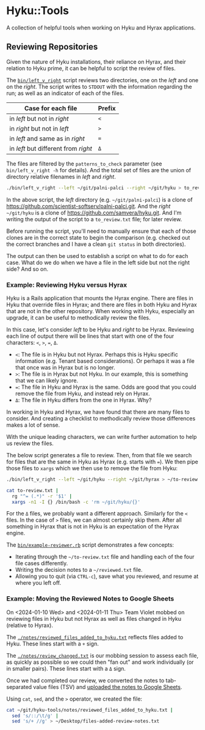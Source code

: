 # Hyku::Tools

A collection of helpful tools when working on Hyku and Hyrax applications.

## Reviewing Repositories

Given the nature of Hyku installations, their reliance on Hyrax, and their relation to Hyku prime, it can be helpful to script the review of files.

The [`bin/left_v_right`](./bin/left_v_right) script reviews two directories, one on the *left* and one on the *right*.  The script writes to `STDOUT` with the information regarding the run; as well as an indicator of each of the files.

| Case for each file                   | Prefix |
|--------------------------------------|--------|
| in *left* but not in *right*         | `<`    |
| in *right* but not in *left*         | `>`    |
| in *left* and same as in *right*     | `=`    |
| in *left* but different from *right* | `Δ`    |

The files are filtered by the `patterns_to_check` parameter (see `bin/left_v_right -h` for details).  And the total set of files are the union of directory relative filenames in *left* and *right*.

```bash
./bin/left_v_right --left ~/git/palni-palci --right ~/git/hyku > to_review.txt
```

In the above script, the *left* directory (e.g. `~/git/palni-palci`) is a clone of <https://github.com/scientist-softserv/palni-palci.git>.  And the *right* `~/git/hyku` is a clone of <https://github.com/samvera/hyku.git>.  And I'm writing the output of the script to a `to_review.txt` file; for later review.

Before running the script, you'll need to manually ensure that each of those clones are in the correct state to begin the comparison (e.g. checked out the correct branches and I have a clean `git status` in both directories).

The output can then be used to establish a script on what to do for each case.  What do we do when we have a file in the left side but not the right side?  And so on.

### Example: Reviewing Hyku versus Hyrax

Hyku is a Rails application that mounts the Hyrax engine.  There are files in Hyku that override files in Hyrax; and there are files in both Hyku and Hyrax that are not in the other repository.  When working with Hyku, especially an upgrade, it can be useful to methodically review the files.

In this case, let's consider *left* to be Hyku and *right* to be Hyrax.  Reviewing each line of output there will be lines that start with one of the four characters: `<`, `>`, `=`, `Δ`.

- `<`: The file is in Hyku but not Hyrax.  Perhaps this is Hyku specific information (e.g. Tenant based considerations).  Or perhaps it was a file that once was in Hyrax but is no longer.
- `>`: The file is in Hyrax but not Hyku.  In our example, this is something that we can likely ignore.
- `=`: The file in Hyku and Hyrax is the same.  Odds are good that you could remove the file from Hyku, and instead rely on Hyrax.
- `Δ`: The file in Hyku differs from the one in Hyrax.  Why?

In working in Hyku and Hyrax, we have found that there are many files to consider.  And creating a checklist to methodically review those differences makes a lot of sense.

With the unique leading characters, we can write further automation to help us review the files.

The below script generates a file to review.  Then, from that file we search for files that are the same in Hyku as Hyrax (e.g. starts with `=`).  We then pipe those files to `xargs` which we then use to remove the file from Hyku:

```bash
./bin/left_v_right --left ~/git/hyku --right ~/git/hyrax > ~/to-review.txt

cat to-review.txt | 
  rg "^= (.*)" -r '$1' |
  xargs -n1 -I {} /bin/bash -c 'rm ~/git/hyku/{}'
```

For the `Δ` files, we probably want a different approach.  Similarly for the `<` files.  In the case of `>` files, we can almost certainly skip them.  After all something in Hyrax that is not in Hyku is an expectation of the Hyrax engine.

The [`bin/example-reviewer.rb`](./bin/example-reviewer.rb) script demonstrates a few concepts:

- Iterating through the `~/to-review.txt` file and handling each of the four file cases differently.
- Writing the decision notes to a `~/reviewed.txt` file.
- Allowing you to quit (via `CTRL-c`), save what you reviewed, and resume at where you left off.

### Example: Moving the Reviewed Notes to Google Sheets

On <2024-01-10 Wed> and <2024-01-11 Thu> Team Violet mobbed on reviewing files in Hyku but not Hyrax as well as files changed in Hyku (relative to Hyrax).

The [`./notes/reviewed_files_added_to_hyku.txt`](./notes/reviewed_files_added_to_hyku.txt) reflects files added to Hyku.  These lines start with a `+` sign.

The [`./notes/review_changed.txt`](./notes/review_changed.txt) is our mobbing session to assess each file, as quickly as possible so we could then "fan out" and work individually (or in smaller pairs).  These lines start with a `Δ` sign.

Once we had completed our review, we converted the notes to tab-separated value files (TSV) and [uploaded the notes to Google Sheets](https://docs.google.com/spreadsheets/d/17eaRJeHq3CTkeDD2w7cLGCiR0rcs_MkNdgMZSnSP6Uo/edit#gid=0&fvid=725268320).

Using `cat`, `sed`, and the `>` operator, we created the file:

```bash
cat ~/git/hyku-tools/notes/reviewed_files_added_to_hyku.txt | 
  sed 's/::/\t/g' |
  sed 's/+ //g' > ~/Desktop/files-added-review-notes.txt
```


